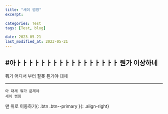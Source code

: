 ```yaml
---
title: "세이 썸띵"
excerpt:

categories: Test
tags: [Test, blog]

date: 2023-05-21
last_modified_at: 2023-05-21
---
```



#아ㅏㅏㅏㅏㅏㅏㅏㅏㅏㅏㅏㅏㅏㅏㅏㅏㅏ 뭔가 이상하네 
---

뭐가 어디서 부터 잘못 된거야 대체


***
    아 대체 뭐가 문제야
    세이 썸띵


맨 위로 이동하기{: .btn .btn--primary }{: .align-right}